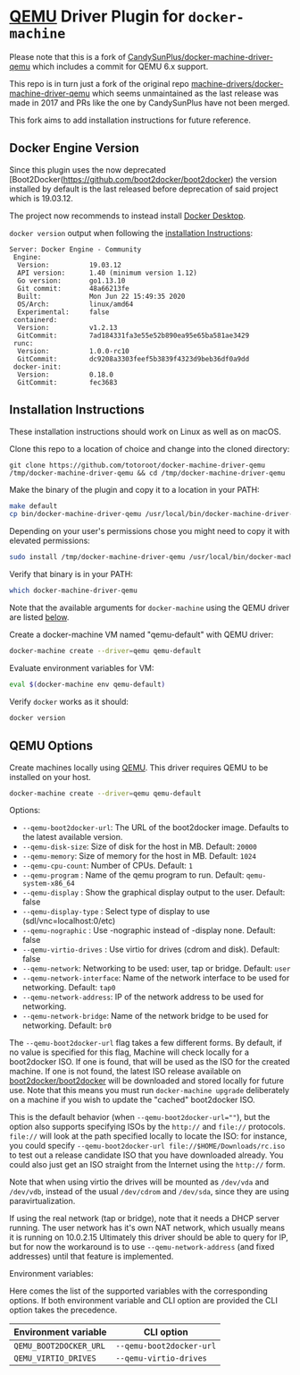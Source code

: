 # [QEMU](http://www.qemu.org/) Driver Plugin for `docker-machine`

Please note that this is a fork of [CandySunPlus/docker-machine-driver-qemu](https://github.com/CandySunPlus/docker-machine-driver-qemu) which includes a commit for QEMU 6.x support.

This repo is in turn just a fork of the original repo [machine-drivers/docker-machine-driver-qemu](https://github.com/machine-drivers/docker-machine-driver-qemu) which seems unmaintained as the last release was made in 2017 and PRs like the one by CandySunPlus have not been merged.

This fork aims to add installation instructions for future reference.

## Docker Engine Version

Since this plugin uses the now deprecated [Boot2Docker(https://github.com/boot2docker/boot2docker) the version installed by default is the last released 
before deprecation of said project which is 19.03.12.

The project now recommends to instead install [Docker Desktop](https://www.docker.com/products/docker-desktop).

`docker version` output when following the [installation Instructions](#installation-instructions):

```
Server: Docker Engine - Community
 Engine:
  Version:          19.03.12
  API version:      1.40 (minimum version 1.12)
  Go version:       go1.13.10
  Git commit:       48a66213fe
  Built:            Mon Jun 22 15:49:35 2020
  OS/Arch:          linux/amd64
  Experimental:     false
 containerd:
  Version:          v1.2.13
  GitCommit:        7ad184331fa3e55e52b890ea95e65ba581ae3429
 runc:
  Version:          1.0.0-rc10
  GitCommit:        dc9208a3303feef5b3839f4323d9beb36df0a9dd
 docker-init:
  Version:          0.18.0
  GitCommit:        fec3683
```

## Installation Instructions

These installation instructions should work on Linux as well as on macOS.

Clone this repo to a location of choice and change into the cloned directory:

```
git clone https://github.com/totoroot/docker-machine-driver-qemu /tmp/docker-machine-driver-qemu && cd /tmp/docker-machine-driver-qemu
```

Make the binary of the plugin and copy it to a location in your PATH:

```sh
make default
cp bin/docker-machine-driver-qemu /usr/local/bin/docker-machine-driver-qemu
```

Depending on your user's permissions chose you might need to copy it with elevated permissions:

```sh
sudo install /tmp/docker-machine-driver-qemu /usr/local/bin/docker-machine-driver-qemu
```

Verify that binary is in your PATH:

```sh
which docker-machine-driver-qemu
```

Note that the available arguments for `docker-machine` using the QEMU driver are listed [below](#qemu-options).
 
Create a docker-machine VM named "qemu-default" with QEMU driver:

```sh
docker-machine create --driver=qemu qemu-default
```

Evaluate environment variables for VM:

```sh
eval $(docker-machine env qemu-default)
```

Verify `docker` works as it should:

```sh
docker version
```

## QEMU Options

Create machines locally using [QEMU](http://www.qemu.org/).
This driver requires QEMU to be installed on your host.

```sh
docker-machine create --driver=qemu qemu-default
```

Options:

 - `--qemu-boot2docker-url`: The URL of the boot2docker image. Defaults to the latest available version.
 - `--qemu-disk-size`: Size of disk for the host in MB. Default: `20000`
 - `--qemu-memory`: Size of memory for the host in MB. Default: `1024`
 - `--qemu-cpu-count`: Number of CPUs. Default: `1`
 - `--qemu-program` : Name of the qemu program to run. Default: `qemu-system-x86_64`
 - `--qemu-display` : Show the graphical display output to the user. Default: false
 - `--qemu-display-type` : Select type of display to use (sdl/vnc=localhost:0/etc)
 - `--qemu-nographic` : Use -nographic instead of -display none. Default: false
 - `--qemu-virtio-drives` : Use virtio for drives (cdrom and disk). Default: false
 - `--qemu-network`: Networking to be used: user, tap or bridge. Default: `user`
 - `--qemu-network-interface`: Name of the network interface to be used for networking. Default: `tap0`
 - `--qemu-network-address`: IP of the network address to be used for networking.
 - `--qemu-network-bridge`: Name of the network bridge to be used for networking. Default: `br0`

The `--qemu-boot2docker-url` flag takes a few different forms.  By
default, if no value is specified for this flag, Machine will check locally for
a boot2docker ISO.  If one is found, that will be used as the ISO for the
created machine.  If one is not found, the latest ISO release available on
[boot2docker/boot2docker](https://github.com/boot2docker/boot2docker) will be
downloaded and stored locally for future use.  Note that this means you must run
`docker-machine upgrade` deliberately on a machine if you wish to update the "cached"
boot2docker ISO.

This is the default behavior (when `--qemu-boot2docker-url=""`), but the
option also supports specifying ISOs by the `http://` and `file://` protocols.
`file://` will look at the path specified locally to locate the ISO: for
instance, you could specify `--qemu-boot2docker-url
file://$HOME/Downloads/rc.iso` to test out a release candidate ISO that you have
downloaded already.  You could also just get an ISO straight from the Internet
using the `http://` form.

Note that when using virtio the drives will be mounted as `/dev/vda` and `/dev/vdb`,
instead of the usual `/dev/cdrom` and `/dev/sda`, since they are using paravirtualization.

If using the real network (tap or bridge), note that it needs a DHCP server running.
The user network has it's own NAT network, which usually means it is running on 10.0.2.15
Ultimately this driver should be able to query for IP, but for now the workaround is
to use `--qemu-network-address` (and fixed addresses) until that feature is implemented.

Environment variables:

Here comes the list of the supported variables with the corresponding options. If both environment
variable and CLI option are provided the CLI option takes the precedence.

| Environment variable              | CLI option                        |
|-----------------------------------|-----------------------------------|
| `QEMU_BOOT2DOCKER_URL`            | `--qemu-boot2docker-url`          |
| `QEMU_VIRTIO_DRIVES`              | `--qemu-virtio-drives`            |

